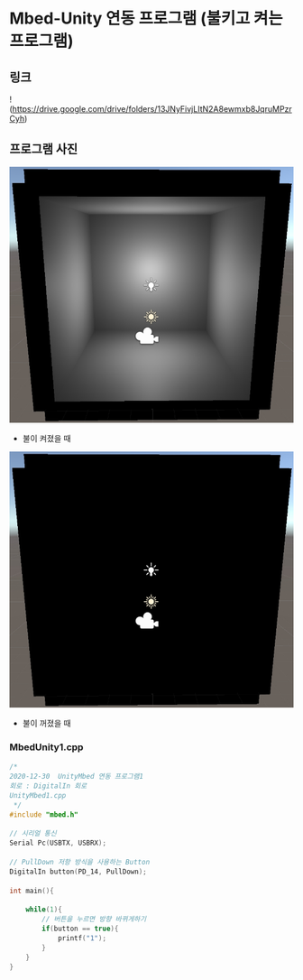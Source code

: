 # Mbed-Unity 연동 프로그램 (불키고 켜는 프로그램)

## 링크

!(https://drive.google.com/drive/folders/13JNyFivjLItN2A8ewmxb8JqruMPzrCyh)

## 프로그램 사진

![켜져있을 때](https://github.com/HongyeongJu/MbedCode/blob/master/Chapter09_Unity-mbed%20%EC%97%B0%EB%8F%99%20%ED%94%84%EB%A1%9C%EA%B7%B8%EB%9E%A8/%EB%B6%88%EC%BC%9C%EA%B3%A0%EB%81%84%EB%8A%94%ED%94%84%EB%A1%9C%EA%B7%B8%EB%9E%A8/%EC%BC%9C%EC%A0%B8%EC%9E%88%EC%9D%84%EB%95%8C.jpg)

- 불이 켜졌을 때

![꺼져있을 떄](https://github.com/HongyeongJu/MbedCode/blob/master/Chapter09_Unity-mbed%20%EC%97%B0%EB%8F%99%20%ED%94%84%EB%A1%9C%EA%B7%B8%EB%9E%A8/%EB%B6%88%EC%BC%9C%EA%B3%A0%EB%81%84%EB%8A%94%ED%94%84%EB%A1%9C%EA%B7%B8%EB%9E%A8/%EA%BA%BC%EC%A0%B8%EC%9E%88%EC%9D%84%20%EB%95%8C.jpg)

- 불이 꺼졌을 때

### MbedUnity1.cpp
```c++
/*
2020-12-30  UnityMbed 연동 프로그램1
회로 : DigitalIn 회로
UnityMbed1.cpp
 */
#include "mbed.h"

// 시리얼 통신
Serial Pc(USBTX, USBRX);

// PullDown 저항 방식을 사용하는 Button
DigitalIn button(PD_14, PullDown);

int main(){

    while(1){
        // 버튼을 누르면 방향 바뀌게하기
        if(button == true){
            printf("1");
        }
    }
}

```
